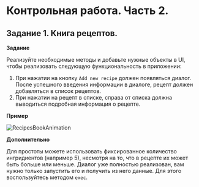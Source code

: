 # Контрольная работа. Часть 2.

## Задание 1. Книга рецептов.

<b>Задание</b>

Реализуйте необходимые методы и добавьте нужные объекты в UI, чтобы реализовать следующую функциональность в приложении:
1. При нажатии на кнопку `Add new recipe` должен появляться диалог. После успешного введения информации в диалоге, рецепт должен добавляться в 
список рецептов.
2. При нажатии на рецепт в списке, справа от списка должна выводиться подробная информация о рецепте.

<b>Пример</b>

![RecipesBookAnimation](https://user-images.githubusercontent.com/35418986/170460086-f02233b3-2fe4-40f8-a656-040fde09fc6e.gif)

<b>Дополнительно</b>

Для простоты можете использовать фиксированное количество ингридиентов (например 5), несмотря на то, что в рецепте их может быть 
больше или меньше. Диалог уже полностью реализован, вам нужно только запустить его и получить из него данные. Для этого воспользуйтесь 
методом `exec`.
